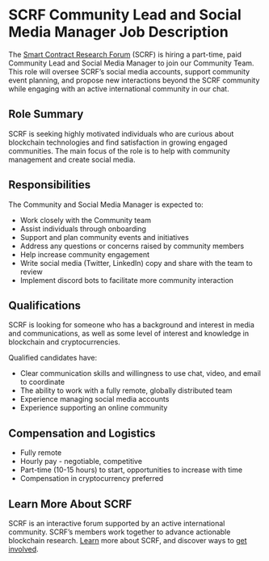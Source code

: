 # SCRF Community Lead and Social Media Manager Job Description

The [Smart Contract Research Forum](https://www.smartcontractresearch.org/) (SCRF) is hiring a part-time, paid Community Lead and Social Media Manager to join our Community Team. This role will oversee SCRF’s social media accounts, support community event planning, and propose new interactions beyond the SCRF community while engaging with an active international community in our chat. 

## Role Summary

SCRF is seeking highly motivated individuals who are curious about blockchain technologies and find satisfaction in growing engaged communities. The main focus of the role is to help with community management and create social media.

## Responsibilities

The Community and Social Media Manager is expected to: 

* Work closely with the Community team
* Assist individuals through onboarding
* Support and plan community events and initiatives
* Address any questions or concerns raised by community members
* Help increase community engagement
* Write social media (Twitter, LinkedIn) copy and share with the team to review
* Implement discord bots to facilitate more community interaction

## Qualifications

SCRF is looking for someone who has a background and interest in media and communications, as well as some level of interest and knowledge in blockchain and cryptocurrencies.

Qualified candidates have:

* Clear communication skills and willingness to use chat, video, and email to coordinate
* The ability to work with a fully remote, globally distributed team
* Experience managing social media accounts
* Experience supporting an online community

## Compensation and Logistics

* Fully remote
* Hourly pay - negotiable, competitive
* Part-time (10-15 hours) to start, opportunities to increase with time 
* Compensation in cryptocurrency preferred

## Learn More About SCRF

SCRF is an interactive forum supported by an active international community. SCRF’s members work together to advance actionable blockchain research. [Learn](https://github.com/smartcontractresearchforum/docs) more about SCRF, and discover ways to [get involved](https://github.com/smartcontractresearchforum/docs/blob/main/en/content_connecting_with_scrf.md).
